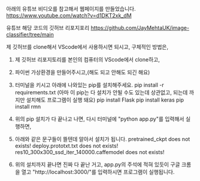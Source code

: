 아래의 유튜브 비디오를 참고해서 웹페이지를 만들었습니다.
https://www.youtube.com/watch?v=d1DKT2xk_dM

유튜브 해당 코드의 깃허브 리포지포리
https://github.com/JayMehtaUK/image-classifier/tree/main



제 깃허브를 clone해서 VScode에서 사용하시면 되시고,
구체적인 방법은,

1. 제 깃허브 리포지토리를 본인의 컴퓨터의 VScode에서 clone하고,

2. 파이썬 가상환경을 만들어주시고,(해도 되고 안해도 되긴 해요)

3. 터미널을 키시고 아래에 나와있는 pip를 설치해주세요.
pip install -r requirements.txt (아마 이 pip는 다 설치가 안될 수도 있는데 상관없고, 되는데 까지만 설치해도 프로그램이 실행 돼요)
pip install Flask
pip install keras
pip install rmn

4. 위의 pip 설치가 다 끝나고 나면, 다시 터미널에 "python app.py"를 입력해서 실행하면,

5. 아래와 같은 문구들이 뜰텐데 알아서 설치가 됩니다.
pretrained_ckpt does not exists!
deploy.prototxt.txt does not exists!
res10_300x300_ssd_iter_140000.caffemodel does not exists!

6. 위의 설치까지 끝나면 진짜 다 끝난 거고, app.py의 주석에 적혀 있듯이 구글 크롬을 열고 "http://localhost:3000/"를 입력하시면 프로그램이 실행됩니다.

